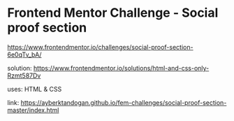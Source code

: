 # Frontend Mentor Challenge - Social proof section
https://www.frontendmentor.io/challenges/social-proof-section-6e0qTv_bA/

solution: https://www.frontendmentor.io/solutions/html-and-css-only-Rzmt587Dv

uses: HTML & CSS

link: https://ayberktandogan.github.io/fem-challenges/social-proof-section-master/index.html

